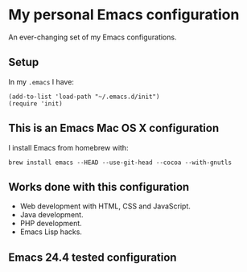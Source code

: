 # My personal Emacs configuration

An ever-changing set of my Emacs configurations.

## Setup

In my `.emacs` I have:
```elisp
(add-to-list 'load-path "~/.emacs.d/init")
(require 'init)
```

## This is an Emacs Mac OS X configuration

I install Emacs from homebrew with:

`brew install emacs --HEAD --use-git-head --cocoa --with-gnutls`

## Works done with this configuration

  * Web development with HTML, CSS and JavaScript.
  * Java development.
  * PHP development.
  * Emacs Lisp hacks.

## Emacs 24.4 tested configuration
